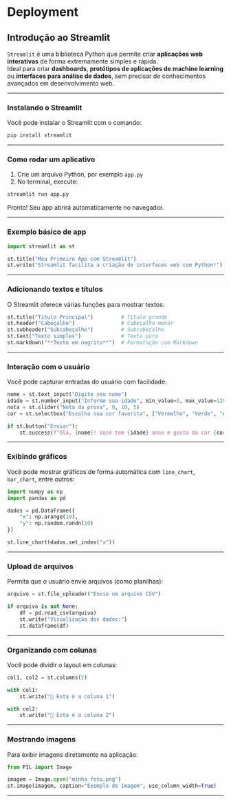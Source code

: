 # Deployment

## Introdução ao Streamlit

`Streamlit` é uma biblioteca Python que permite criar **aplicações web interativas** de forma extremamente simples e rápida.\
Ideal para criar **dashboards**, **protótipos de aplicações de machine learning** ou **interfaces para análise de dados**, sem precisar de conhecimentos avançados em desenvolvimento web.

***

### Instalando o Streamlit

Você pode instalar o Streamlit com o comando:

```bash
pip install streamlit
```

***

### Como rodar um aplicativo

1. Crie um arquivo Python, por exemplo `app.py`
2. No terminal, execute:

```bash
streamlit run app.py
```

Pronto! Seu app abrirá automaticamente no navegador.

***

### Exemplo básico de app

```python
import streamlit as st

st.title("Meu Primeiro App com Streamlit")
st.write("Streamlit facilita a criação de interfaces web com Python!")
```

***

### Adicionando textos e títulos

O Streamlit oferece várias funções para mostrar textos:

```python
st.title("Título Principal")         # Título grande
st.header("Cabeçalho")               # Cabeçalho menor
st.subheader("Subcabeçalho")         # Subcabeçalho
st.text("Texto simples")             # Texto puro
st.markdown("**Texto em negrito**")  # Formatação com Markdown
```

***

### Interação com o usuário

Você pode capturar entradas do usuário com facilidade:

```python
nome = st.text_input("Digite seu nome")
idade = st.number_input("Informe sua idade", min_value=0, max_value=120)
nota = st.slider("Nota da prova", 0, 10, 5)
cor = st.selectbox("Escolha sua cor favorita", ["Vermelho", "Verde", "Azul"])

if st.button("Enviar"):
    st.success(f"Olá, {nome}! Você tem {idade} anos e gosta da cor {cor}.")
```

***

### Exibindo gráficos

Você pode mostrar gráficos de forma automática com `line_chart`, `bar_chart`, entre outros:

```python
import numpy as np
import pandas as pd

dados = pd.DataFrame({
    "x": np.arange(10),
    "y": np.random.randn(10)
})

st.line_chart(dados.set_index("x"))
```

***

### Upload de arquivos

Permita que o usuário envie arquivos (como planilhas):

```python
arquivo = st.file_uploader("Envie um arquivo CSV")

if arquivo is not None:
    df = pd.read_csv(arquivo)
    st.write("Visualização dos dados:")
    st.dataframe(df)
```

***

### Organizando com colunas

Você pode dividir o layout em colunas:

```python
col1, col2 = st.columns(2)

with col1:
    st.write("📌 Esta é a coluna 1")

with col2:
    st.write("📌 Esta é a coluna 2")
```

***

### Mostrando imagens

Para exibir imagens diretamente na aplicação:

```python
from PIL import Image

imagem = Image.open("minha_foto.png")
st.image(imagem, caption="Exemplo de imagem", use_column_width=True)
```

***
